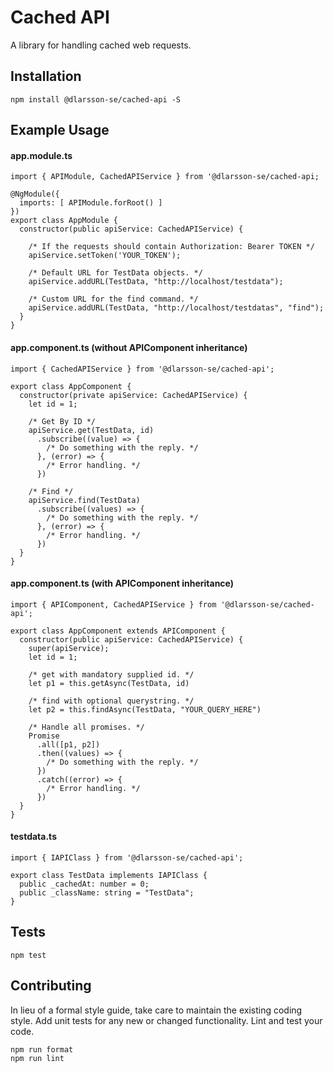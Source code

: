 Cached API
=========

A library for handling cached web requests.

## Installation

  `npm install @dlarsson-se/cached-api -S`

## Example Usage

#### app.module.ts

  ```
  import { APIModule, CachedAPIService } from '@dlarsson-se/cached-api;

  @NgModule({
    imports: [ APIModule.forRoot() ]
  })
  export class AppModule {
    constructor(public apiService: CachedAPIService) {

      /* If the requests should contain Authorization: Bearer TOKEN */
      apiService.setToken('YOUR_TOKEN');                                 

      /* Default URL for TestData objects. */
      apiService.addURL(TestData, "http://localhost/testdata");         

      /* Custom URL for the find command. */ 
      apiService.addURL(TestData, "http://localhost/testdatas", "find"); 
    }
  }
  ```

#### app.component.ts (without APIComponent inheritance)

  ```
  import { CachedAPIService } from '@dlarsson-se/cached-api';

  export class AppComponent {
    constructor(private apiService: CachedAPIService) {
      let id = 1;

      /* Get By ID */
      apiService.get(TestData, id)
        .subscribe((value) => {
          /* Do something with the reply. */
        }, (error) => {
          /* Error handling. */
        })

      /* Find */
      apiService.find(TestData)
        .subscribe((values) => {
          /* Do something with the reply. */
        }, (error) => {
          /* Error handling. */
        })
    }
  }
  ```

#### app.component.ts (with APIComponent inheritance)

  ```
  import { APIComponent, CachedAPIService } from '@dlarsson-se/cached-api';

  export class AppComponent extends APIComponent {
    constructor(public apiService: CachedAPIService) {
      super(apiService);
      let id = 1;
      
      /* get with mandatory supplied id. */
      let p1 = this.getAsync(TestData, id)

      /* find with optional querystring. */
      let p2 = this.findAsync(TestData, "YOUR_QUERY_HERE") 

      /* Handle all promises. */
      Promise
        .all([p1, p2])
        .then((values) => {
          /* Do something with the reply. */
        })
        .catch((error) => {
          /* Error handling. */
        }) 
    }
  }
  ```  


#### testdata.ts

  ```
  import { IAPIClass } from '@dlarsson-se/cached-api';

  export class TestData implements IAPIClass {
    public _cachedAt: number = 0;
    public _className: string = "TestData";
  }
  ```

## Tests

  `npm test`

## Contributing

In lieu of a formal style guide, take care to maintain the existing coding style. Add unit tests for any new or changed functionality. Lint and test your code.

  ```
  npm run format
  npm run lint
  ```